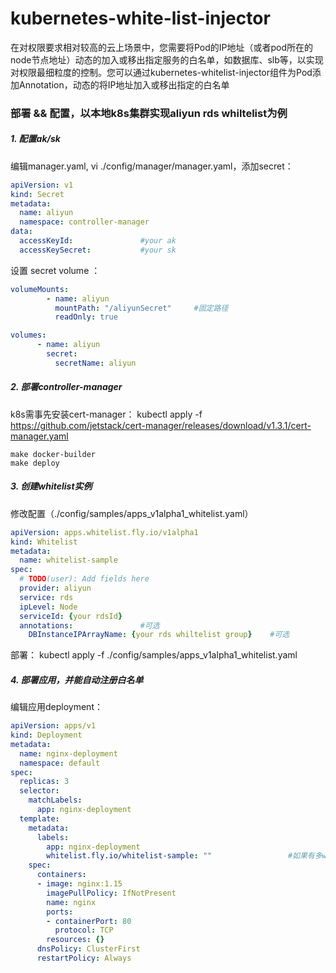 # kubernetes-white-list-injector
在对权限要求相对较高的云上场景中，您需要将Pod的IP地址（或者pod所在的node节点地址）动态的加入或移出指定服务的白名单，如数据库、slb等，以实现对权限最细粒度的控制。您可以通过kubernetes-whitelist-injector组件为Pod添加Annotation，动态的将IP地址加入或移出指定的白名单

### 部署 && 配置，以本地k8s集群实现aliyun rds whiltelist为例
##### 1. 配置ak/sk 
编辑manager.yaml,   vi ./config/manager/manager.yaml，添加secret：
``` yaml
apiVersion: v1
kind: Secret
metadata:
  name: aliyun
  namespace: controller-manager
data:
  accessKeyId:               #your ak
  accessKeySecret:           #your sk
```

设置 secret volume ：
```yaml
volumeMounts:
        - name: aliyun
          mountPath: "/aliyunSecret"     #固定路径
          readOnly: true

volumes:
      - name: aliyun
        secret:
          secretName: aliyun
```

##### 2. 部署controller-manager
k8s需事先安装cert-manager： kubectl apply -f https://github.com/jetstack/cert-manager/releases/download/v1.3.1/cert-manager.yaml
```
make docker-builder 
make deploy   
```
##### 3. 创建whitelist实例
修改配置（./config/samples/apps_v1alpha1_whitelist.yaml）
```yaml
apiVersion: apps.whitelist.fly.io/v1alpha1
kind: Whitelist
metadata:
  name: whitelist-sample
spec:
  # TODO(user): Add fields here
  provider: aliyun
  service: rds
  ipLevel: Node
  serviceId: {your rdsId}
  annotations:               #可选
    DBInstanceIPArrayName: {your rds whiltelist group}    #可选
```
部署： kubectl apply -f ./config/samples/apps_v1alpha1_whitelist.yaml

##### 4. 部署应用，并能自动注册白名单
编辑应用deployment：
```yaml
apiVersion: apps/v1
kind: Deployment
metadata:
  name: nginx-deployment
  namespace: default
spec:
  replicas: 3
  selector:
    matchLabels:
      app: nginx-deployment
  template:
    metadata:
      labels:
        app: nginx-deployment
        whitelist.fly.io/whitelist-sample: ""                 #如果有多whitelist，可以添加多个labels，格式：  whitelist.fly.io/{whitelistName}:"" 
    spec:                                                     
      containers:
      - image: nginx:1.15
        imagePullPolicy: IfNotPresent
        name: nginx
        ports:
        - containerPort: 80
          protocol: TCP
        resources: {}
      dnsPolicy: ClusterFirst
      restartPolicy: Always
  ```
